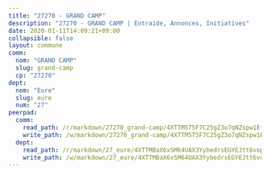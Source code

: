 ```yaml
---
title: "27270 - GRAND CAMP"
description: "27270 - GRAND CAMP | Entraide, Annonces, Initiatives"
date: 2020-01-11T14:09:21+09:00
collapsible: false
layout: commune
comm:
  nom: "GRAND CAMP"
  slug: grand-camp
  cp: "27270"
dept:
  nom: "Eure"
  slug: eure
  num: "27"
peerpad:
  comm:
    read_path: /r/markdown/27270_grand-camp/4XTTM5T5F7C25gZ3o7qNZspw1EfLLhmtWEZCXGigkpQSNLh8b
    write_path: /w/markdown/27270_grand-camp/4XTTM5T5F7C25gZ3o7qNZspw1EfLLhmtWEZCXGigkpQSNLh8b-K3TgUNb9Dva6JQLqkVW2M9ri5RgE6mH2rVWKVa51zmqNy1LPZYp2JHfA1CUG7vp4ypnX9pSnswZFK8gJ7Kb2rcCVYiAs6VTjybqmMLVsk9M55AKTynZ9jdP2t8aQQqh9bjpnGEWK
  dept:
    read_path: /r/markdown/27_eure/4XTTMBaX6xSM64UAX3YybedrsEGYEJtt6vopdQsPEFtGijgwg
    write_path: /w/markdown/27_eure/4XTTMBaX6xSM64UAX3YybedrsEGYEJtt6vopdQsPEFtGijgwg-K3TgUmjy61Gu7ZFzjoVmiacXP2Rc4pq6sxVCYUX3mFQZWQw9yCKsEoAMagtuW4jJTYhK96DsWW4cPmZLagvQNZ34BscGcu4btrtJibt18c1mpqofaWe6Q3RartDiuMTjY7NrsH4r
---
```


